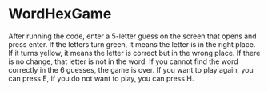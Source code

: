 # WordHexGame
After running the code, enter a 5-letter guess on the screen that opens and press enter. If the letters turn green, it means the letter is in the right place. If it turns yellow, it means the letter is correct but in the wrong place. If there is no change, that letter is not in the word. If you cannot find the word correctly in the 6 guesses, the game is over. If you want to play again, you can press E, if you do not want to play, you can press H.
